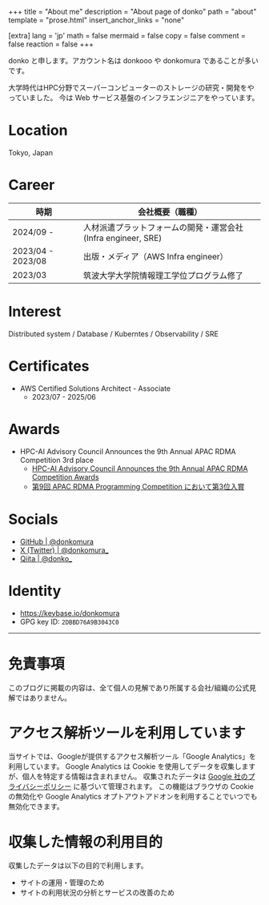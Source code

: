 +++
title = "About me"
description = "About page of donko"
path = "about"
template = "prose.html"
insert_anchor_links = "none"

[extra]
lang = 'jp'
math = false
mermaid = false
copy = false
comment = false
reaction = false
+++

donko と申します。アカウント名は donkooo や donkomura であることが多いです。

大学時代はHPC分野でスーパーコンピューターのストレージの研究・開発をやっていました。
今は Web サービス基盤のインフラエンジニアをやっています。

# Location
Tokyo, Japan

# Career
| 時期              | 会社概要（職種）              |
| ---               | ---                           |
| 2024/09 -         | 人材派遣プラットフォームの開発・運営会社 (Infra engineer, SRE) |
| 2023/04 - 2023/08 | 出版・メディア（AWS Infra engineer）  |
| 2023/03           | 筑波大学大学院情報理工学位プログラム修了 |

# Interest
Distributed system / Database / Kuberntes / Observability / SRE

# Certificates
- AWS Certified Solutions Architect - Associate
    - 2023/07 - 2025/06

# Awards
- HPC-AI Advisory Council Announces the 9th Annual APAC RDMA Competition 3rd place
    - [HPC-AI Advisory Council Announces the 9th Annual APAC RDMA Competition Awards](https://www.businesswire.com/news/home/20211112005318/en/HPC-AI-Advisory-Council-Announces-the-9th-Annual-APAC-RDMA-Competition-Awards)
    - [第9回 APAC RDMA Programming Competition において第3位入賞](https://www.coins.tsukuba.ac.jp/2021/211224.php)

# Socials
- [GitHub | @donkomura](https://github.com/donkomura/)
- [X (Twitter) | @donkomura_](https://x.com/donkomura_)
- [Qiita | @donko_](https://qiita.com/donko_)

# Identity

- https://keybase.io/donkomura
- GPG key ID: `2DBBD76A9B3043C0`

---

# 免責事項
このブログに掲載の内容は、全て個人の見解であり所属する会社/組織の公式見解ではありません。

# アクセス解析ツールを利用しています
当サイトでは、Googleが提供するアクセス解析ツール「Google Analytics」を利用しています。
Google Analytics は Cookie を使用してデータを収集しますが、個人を特定する情報は含まれません。
収集されたデータは [Google 社のプライバシーポリシー](https://policies.google.com/privacy) に基づいて管理されます。
この機能はブラウザの Cookie の無効化や Google Analytics オプトアウトアドオンを利用することでいつでも無効化できます。

# 収集した情報の利用目的
収集したデータは以下の目的で利用します。

- サイトの運用・管理のため
- サイトの利用状況の分析とサービスの改善のため
